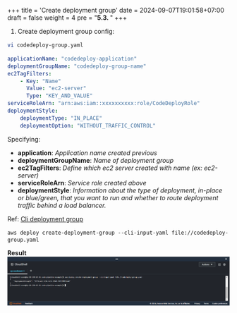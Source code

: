 +++
title = 'Create deployment group'
date = 2024-09-07T19:01:58+07:00
draft = false
weight = 4
pre = "<b>5.3. </b>"
+++
1. Create deployment group config:
```bash
vi codedeploy-group.yaml
```

```yaml
applicationName: "codedeploy-application"
deploymentGroupName: "codedeploy-group-name"
ec2TagFilters:
    - Key: "Name"
      Value: "ec2-server"
      Type: "KEY_AND_VALUE"
serviceRoleArn: "arn:aws:iam::xxxxxxxxxx:role/CodeDeployRole"
deploymentStyle:
    deploymentType: "IN_PLACE"
    deploymentOption: "WITHOUT_TRAFFIC_CONTROL"
```

Specifying:

-   **application**: _Application name created previous_
-   **deploymentGroupName**: _Name of deployment group_
-   **ec2TagFilters**: _Define which ec2 server created with name (ex: ec2-server)_
-   **serviceRoleArn**: _Service role created above_
-   **deploymentStyle**: _Information about the type of deployment, in-place or blue/green, that you want to run and whether to route deployment traffic behind a load balancer._

Ref: [Cli deployment group](https://awscli.amazonaws.com/v2/documentation/api/latest/reference/deploy/create-deployment-group.html)

```console
aws deploy create-deployment-group --cli-input-yaml file://codedeploy-group.yaml
```
**Result**
![alt text](image-32.png)




